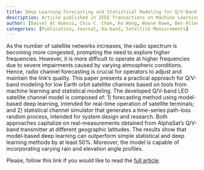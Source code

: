 ```yaml
---
title: Deep Learning Forecasting and Statistical Modeling for Q/V-Band LEO Satellite Channels
description: Article published in IEEE Transactions on Machine Learning in Communications and Networking
author: [Bassel Al Homssi, Chiu C. Chan, Ke Wang, Wayne Rowe, Ben Allen, Ben Moores, László Csurgai-Horváth, Fernando Pérez Fontán, Sithamparanathan Kandeepan, Akram Al-Hourani]
categories: [Publication, Journal, Ka-band, Satellite Measurements]
---
```

As the number of satellite networks increases, the radio spectrum is becoming more congested, prompting the need to explore higher frequencies. However, it is more difficult to operate at higher frequencies due to severe impairments caused by varying atmospheric conditions. Hence, radio channel forecasting is crucial for operators to adjust and maintain the link’s quality. This paper presents a practical approach for Q/V-band modeling for low Earth orbit satellite channels based on tools from machine learning and statistical modeling. The developed Q/V-band LEO satellite channel model is composed of: 1) forecasting method using model-based deep learning, intended for real-time operation of satellite terminals; and 2) statistical channel simulator that generates a time-series path-loss random process, intended for system design and research. Both approaches capitalize on real-measurements obtained from AlphaSat’s Q/V-band transmitter at different geographic latitudes. The results show that model-based deep learning can outperform simple statistical and deep learning methods by at least 50%. Moreover, the model is capable of incorporating varying rain and elevation angle profiles.

Please, follow this link if you would like to read the [full article](https://doi.org/10.1109/TMLCN.2023.3286793).
